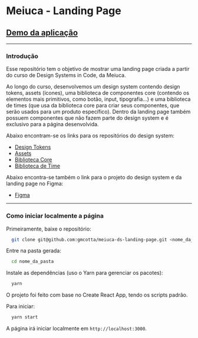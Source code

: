 # Meiuca - Landing Page

## [Demo da aplicação](https://meiuca-ds-landing-page.vercel.app/)
***
### Introdução

Esse repositório tem o objetivo de mostrar uma landing page criada a partir do curso de Design Systems in Code, da Meiuca.

Ao longo do curso, desenvolvemos um design system contendo design tokens, assets (ícones), uma biblioteca de componentes core (contendo os elementos mais primitivos, como botão, input, tipografia...) e uma biblioteca de times (que usa da biblioteca core para criar seus componentes, que serão usados para um produto específico). Dentro da landing page também possuem componentes que não fazem parte do design system e é exclusivo para a página desenvolvida.

Abaixo encontram-se os links para os repositórios do design system:

- [Design Tokens](https://github.com/gmcotta/meiuca-design-tokens)
- [Assets](https://github.com/gmcotta/meiuca-assets)
- [Biblioteca Core](https://github.com/gmcotta/meiuca-design-system-core)
- [Biblioteca de Time](https://github.com/gmcotta/meiuca-design-system-team-lp)

Abaixo encontra-se também o link para o projeto do design system e da landing page no Figma:

- [Figma](https://www.figma.com/file/ADrWGQ6GfDjIMKkWsJ65M0/DS-in-Code-%7C-Atividade-pr%C3%A1tica?node-id=2%3A3199)

***
### Como iniciar localmente a página

Primeiramente, baixe o repositório:
```bash
  git clone git@github.com:gmcotta/meiuca-ds-landing-page.git <nome_da_pasta>
```

Entre na pasta gerada:
```bash
  cd nome_da_pasta
```

Instale as dependências (uso o Yarn para gerenciar os pacotes):
```bash
  yarn
```

O projeto foi feito com base no Create React App, tendo os scripts padrão.

Para iniciar:
```bash
  yarn start
```
A página irá iniciar localmente em ```http://localhost:3000```.
